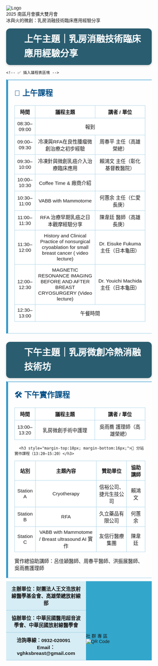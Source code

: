<!DOCTYPE html>
<html lang="zh-Hant">
<head>
  <meta charset="UTF-8" />
  <meta name="viewport" content="width=device-width, initial-scale=1.0">
  <title>乳房影像擴大月會暨介入實作課程</title>
  <style>
    body {
      margin: 0;
      padding: 0;
      font-family: "Microsoft JhengHei", sans-serif;
      background: url('background.jpg') no-repeat center top;
      background-size: cover;
    }
    .poster {
      max-width: 1100px;
      width: 90%;      
      margin: 60px auto 0 auto;
      padding: 40px;
    }

/* Header Flex: logo 跨两行 */
.header-flex-two {
  display: flex;         /* 改成區塊 flex，而不是 inline-flex */
  width: 100%;  
  align-items: flex-start;    /* Logo 与两行文字顶部对齐 */
  justify-content: center;
  gap: 0px;           /*與右方文字標題留空格 */
  margin-bottom: 10px; /*與下方主題留空格 */
  text-align: center;
}

/* 调整 Logo 高度，使之约等于两行文字高度之和 */
.logo-two {
  height: 9em;  /* 约等于 2 × 1.8em 行高，可根据视觉微调 */
  object-fit: contain;
}

   /* 中文主标题 */
   .title-cn {
      display: flex; 
      justify-content: center;        /* 水平置中排列 */ 
      font-size: 2.6em;
      font-weight: bold;
      color: #2a5d70;
      line-height: 1.7;
      /* 如果你要限制最大寬度，也可以加上 max-width */
    }
     .title-cn span {
      flex: 1;
      text-align: center;
      font-size: 4em;        /* 跟 .year 保持一致 */
      color: #2a5d70;        /* 原本標題顏色 */
      line-height: 1;
      font-weight: bold;
     }

  /* 英文副标题 */
   .subtitle-en,
   .subtitle-en2 {
     font-size: 2.7em;
     line-height: 1;
     color: #007199;
     margin: 0;
     font-weight: 500;
     margin: 0px 0 0 0;         /* 上右下左 */
     text-align: left;
     flex: 0;
   }
   .subtitle-en  { text-indent: -2em; padding-left: 3em; }
   .subtitle-en2 { text-indent:  0;   padding-left: 0;   }


    .header {
      margin-top: 0px;
    }


    .full-width-divider {            /* 上下午課程間藍色細實線 */
      border: none;
      border-top: 2px solid #3399cc;
      width: calc(100% + 40px);      /* 彌補 section 的左右 padding 20px */
      margin: 24px -20px;
    
    }
    .topic-box {
      text-align: left;
      font-size: 2em;
      font-weight: bold;
      background: #2a5d70;
      color: white;
      padding: 12px 24px 12px 2em;
      border-radius: 12px;
      margin-top: 16px;
      margin-left: 0;
      width: 100%;
      box-sizing: border-box;
      line-height: 1.6;
      box-shadow: 0 2px 6px rgba(0,0,0,0.2);
      display: inline-block;
    }
    .section {
      background: rgba(255, 255, 255, 0.8);
      box-sizing: border-box;
      width: 100%; 
      margin: 10px auto;
      border-left: 6px solid #3399cc;       /* 在區塊左側畫一條 6px 寬、實線、色碼 #3399cc（藍綠色）的邊框。 */
      padding: 20px;                        /* 內距四面都留 20px，讓內容（表格、文字）不會貼太近邊框， */
      border-top: 3px solid #99cce5;        /* 在區塊頂部加一條 1px 寬、實線、色碼 #99cce5（淺藍）的細邊框 */
      border-bottom: 1px solid #99cce5;
    }
    .section h3 {
      margin-top: 0;
      font-size: 1.7em;
      color: #005088;
    }
    .section table {
      width: 100%;

      border-collapse: collapse;
      font-size: 1.1em;
    }
    /* 時間欄位置中 */
    .section table th:nth-child(1),
    .section table td:nth-child(1) {
      text-align: center;
    }
    .section th,
    .section td {
      text-align: center;
      border: 1px solid #aad4e6;
      padding: 8px;
      background-color: white;

    }

    .bottom-box {
      display: grid;
      grid-template-columns: 1fr 1fr 205px;
      grid-template-rows: auto auto auto;
      background: #33a6cc;
    }
    .bottom-box .organizer-line,
    .bottom-box .contact {
      grid-column: 1 / span 2;
      background: rgba(255,255,255,0.8);
      padding: 12px;
      text-align: center;
      font-size: 1.1em;
      font-weight: bold;
      border-bottom: 1px solid #99cce5;
    }

.bottom-box .qr-wrapper {
  grid-column: 3;
  grid-row: 1 / span 3;
  /* 用 flex row，左右排列 */
  display: flex;
  align-items: center;      /* 垂直置中社群文字與圖 */
  justify-content: flex-end;/* 靠右對齊整個組 */
  gap: 0px;                /* 文字與圖之間留空 */
  padding: 0px 0px;           /* 左右各 8px 內距 */
}


/* 讓 qr-labels 裡的 span 直排 */
 .qr-wrapper .qr-labels {
  display: flex;
  flex-direction: column;
  align-items: center;
}

/* 保留原本的 qr-label 樣式 */
.qr-label {
  display: block;
  margin:  0;
  padding: 0px 10px;
  font-size: 1.8em;
  font-weight: bold;
  color: white;
  background: rgba(43,80,140,0.4);
  border-radius: 0px;
}

/* QR 圖片保持原本大小 */
.qr-image {
  width: 155px;
  height: auto;
  box-shadow: 0 2px 4px rgba(0,0,0,0.3);
}



</style>
</head>
      <body>
        <div class="poster">
          <div class="header-flex-two">
            <img src="logo.png" class="logo-two" alt="Logo"/>
            <div class="header-texts">
              <div class="title-cn">2025 南區月會擴大雙月會</div>
              <div class="title-cn">冰與火的微創：乳房消融技術臨床應用經驗分享</div>
          </div>
        </div>
    <div class="topic-box">
      上午主題｜乳房消融技術臨床應用經驗分享
    </div>
    
    <!-- ✅ 插入議程表區塊 -->
<div class="section">
  <h3>📅 上午課程</h3>
  <table>
  <colgroup>
    <col style="width: 13%;" />   <!-- 時間 -->
    <col style="width: 47%;" />   <!-- 議程主題 -->
    <col style="width: 40%;" />   <!-- 講者 / 單位 -->
  </colgroup>
    <thead><tr><th>時間</th><th>議程主題</th><th>講者 / 單位</th></tr></thead>
    <tbody>
      <tr><td>08:30–09:00</td><td colspan="2">報到</td></tr>
      <tr><td>09:00–09:30</td><td>冷凍與RFA在良性腫瘤微創治療之初步經驗</td><td>周春平 主任（高雄榮總）</td></tr>
      <tr><td>09:30–10:00</td><td>冷凍針與微創乳癌介入治療臨床應用</td><td>賴鴻文 主任（彰化基督教醫院）</td></tr>
      <tr><td>10:00–10:30</td><td>Coffee Time & 廠商介紹</td><td>                </td></tr>
      <tr><td>10:30–11:00</td><td>VABB with Mammotome</td><td>何蕙余 主任（仁愛長庚）</td></tr>
      <tr><td>11:00–11:30</td><td>RFA 治療早期乳癌之日本觀摩經驗分享</td><td>陳韋廷 醫師（高雄長庚）</td></tr>
      <tr><td>11:30–12:00</td><td>History and Clinical Practice of nonsurgical cryoablation for small breast cancer
 ( video lecture)</td><td>Dr. Eisuke Fukuma 主任（日本龜田）</td></tr>
      <tr><td>12:00–12:30</td><td>MAGNETIC RESONANCE IMAGING BEFORE AND AFTER BREAST CRYOSURGERY (Video lecture)   </td><td>Dr. Youichi Machida 主任（日本龜田）</td></tr>
      <tr><td>12:30–13:00</td><td colspan="2">午餐時間</td></tr>
    </tbody>
  </table>
</div>
 <!hr class="full-width-divider" />       <!-- 分隔線 --> 

 <div class="header">
      <div class="topic-box">下午主題｜乳房微創冷熱消融技術坊</div>
 

 <div class="section">
  <h3 style="margin-top:0px; margin-bottom:16px;">🛠 下午實作課程</h3>
  <table>
    <colgroup>
      <col style="width: 12%;" />   <!-- 時間 -->
      <col style="width: 47.9%;" />   <!-- 議程主題 -->
      <col style="width: 40.3%;" />   <!-- 講者 / 單位 -->
    </colgroup>
    <thead>
      <tr><th>時間</th><th>議程主題</th><th>講者 / 單位</th></tr>
    </thead>
    <tbody>
      <tr>
        <td>13:00–13:20</td>
        <td>乳房微創手術中護理</td>
        <td>吳雨蕎 護理師（高雄榮總）</td>
      </tr>
    </tbody>
  </table>


      <h3 style="margin-top:18px; margin-bottom:16px;">🔬 分站實作課程（13:20–15:20）</h3>
  <table>
    <colgroup>
      <col style="width: 10%;" />   <!-- 站別 -->
      <col style="width: 50%;" />   <!-- 主題內容 -->
      <col style="width: 25%;" />   <!-- 贊助單位 -->
      <col style="width: 15%;" />   <!-- 協助講師 -->
    </colgroup>
    <thead><tr><th>站別</th><th>主題內容</th><th>贊助單位</th><th>協助講師</th></tr></thead>
    <tbody>
      <tr><td>Station A</td><td>Cryotherapy</td><td>信裕公司、捷元生技公司</td><td>賴鴻文</td></tr>
      <tr><td>Station B</td><td>RFA</td><td>久立藥品有限公司</td><td>何蕙余</td></tr>
      <tr><td>Station C</td><td>VABB with Mammotome / Breast  ultrasound AI 實作</td><td>友信行醫療集團</td><td>陳韋廷</td></tr>
    </tbody>
  </table>
   <tr>
      <td colspan="3">
          <div style="font-size: 1.1em;margin-top:12px;">
             實作總協助講師：呂佳穎醫師、周春平醫師、洪振展醫師、吳雨蕎護理師
          </div>
      </td>
    </tr>
  </table>
</div>


<div class="bottom-box">
  <div class="organizer-line">主辦單位：財團法人王文浩放射線醫學基金會、高雄榮總放射線部</div>
  <div class="organizer-line">協辦單位：中華民國醫用超音波學會、中華民國放射線醫學會</div>
  <div class="contact">洽詢專線：0932-020091 Email：vghksbreast@gmail.com</div>

   <div class="qr-wrapper">
    <!-- 文字獨立包一層 -->
    <div class="qr-labels">
      <span class="qr-label">社</span>
      <span class="qr-label">群</span>
      <span class="qr-label">專</span>
      <span class="qr-label">區</span>
    </div>
    <!-- QR 圖放右邊 -->
    <img src="qrcode.png" alt="QR Code" class="qr-image" />
  </div>
</div>
</body>
</html>

